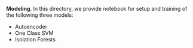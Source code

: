 **Modeling**. 
In this directory, we provide notebook for setup and training of the following three models:  
- Autoencoder
- One Class SVM
- Isolation Forests
